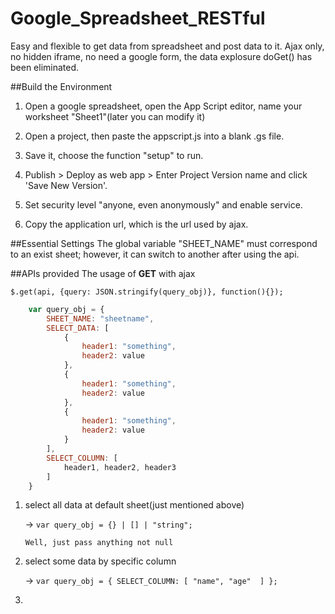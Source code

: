 # Google_Spreadsheet_RESTful
Easy and flexible to get data from spreadsheet and post data to it. Ajax only, no hidden iframe, no need a google form, the data explosure doGet() has been eliminated.

##Build the Environment

1. Open a google spreadsheet, open the App Script editor, name your worksheet "Sheet1"(later you can modify it)

2. Open a project, then paste the appscript.js into a blank .gs file.

3. Save it, choose the function "setup" to run.

4. Publish > Deploy as web app > Enter Project Version name and click 'Save New Version'.

6. Set security level "anyone, even anonymously" and enable service.

7. Copy the application url, which is the url used by ajax.

##Essential Settings
The global variable "SHEET_NAME" must correspond to an exist sheet; however, it can switch to another after using
the api.

##APIs provided
The usage of **GET** with ajax

`$.get(api, {query: JSON.stringify(query_obj)}, function(){});`

```javascript
	var query_obj = {
		SHEET_NAME: "sheetname",
		SELECT_DATA: [
			{
				header1: "something",
				header2: value
			},
			{
				header1: "something",
				header2: value
			},
			{
				header1: "something",
				header2: value
			}
		],
		SELECT_COLUMN: [
			header1, header2, header3
		]
	}
```

1. select all data at default sheet(just mentioned above)

   → `var query_obj = {} | [] | "string";`

   ```Well, just pass anything not null```

2. select some data by specific column

	 → `var query_obj = {
		 SELECT_COLUMN: [
		 	 "name", "age" 
		 ]
	 };`	 

3.
